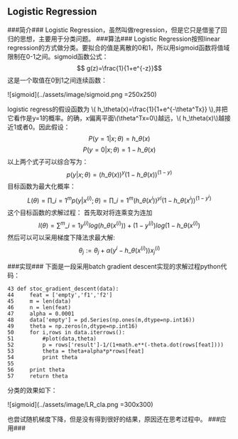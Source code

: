 <script type="text/javascript" src="http://cdn.mathjax.org/mathjax/latest/MathJax.js?config=default"></script>
## Logistic Regression ##
###简介###
Logistic Regression，虽然叫做regression，但是它只是借鉴了回归的思想，主要用于分类问题。
###算法###
Logistic Regression按照linear regression的方式做分类。要拟合的值是离散的0和1，所以用sigmoid函数将值域限制在0-1之间。sigmoid函数公式：
$$ g(z)=\frac{1}{1+e^{-z}}$$ 这是一个取值在0到1之间连续函数：

![sigmoid](../assets/image/sigmoid.png =250x250)

logistic regress的假设函数为
\\( h_\theta(x)=\frac{1}{1+e^{-\theta^Tx}} \\),并把它看作是y=1的概率。的确，x偏离平面\\\(\theta^Tx=0\\)越远，\\( h\_\theta(x)\\)越接近1或者0。因此假设：
$$P(y=1|x;\theta) = h\_\theta(x)$$
$$P(y=0|x;\theta) = 1-h\_\theta(x)$$
以上两个式子可以综合写为：
$$p(y|x;\theta) = (h\_\theta(x))^y(1-h\_\theta(x))^{(1-y)}$$
目标函数为最大化概率：
$$ L(\theta)=\prod\_{i=1}^{m}{p(y|x^{(i)};\theta)}
			  =\prod\_{i=1}^{m}{(h\_\theta(x^i))^y{^i}(1-h\_\theta(x^i))^{(1-y^i)}}$$
这个目标函数的求解过程：
首先取对将连乘变为连加
$$l(\theta) = \sum^m\_{i=1}y^{(i)}log(h\_\theta(x^{(i)}))+(1-y^{(i)})log(1-h\_\theta(x^{(i)})$$
然后可以可以采用梯度下降法求最大解:
$$\theta_j:=\theta_j+\alpha(y^{i}-h\_\theta(x^{(i)}))x_j^{(i)}$$
 
###实现###
下面是一段采用batch gradient descent实现的求解过程python代码：

```
43 def stoc_gradient_descent(data):
44     feat = ['empty','f1','f2']
45     m = len(data)
46     n = len(feat)
47     alpha = 0.0001
48     data['empty'] = pd.Series(np.ones(m,dtype=np.int16))
49     theta = np.zeros(n,dtype=np.int16)
50     for i,rows in data.iterrows():
51         #plot(data,theta)
52         p = rows['result']-1/(1+math.e**(-theta.dot(rows[feat])))
53         theta = theta+alpha*p*rows[feat]
54         print theta
55     
56     print theta
57     return theta
```
分类的效果如下：

![sigmoid](../assets/image/LR_cla.png =300x300)

也尝试随机梯度下降，但是没有得到很好的结果，原因还在思考过程中。
###应用###